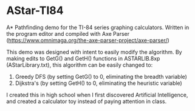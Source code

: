 # AStar-TI84
A* Pathfinding demo for the TI-84 series graphing calculators. Written in the program editor and compiled with Axe Parser (https://www.omnimaga.org/the-axe-parser-project/axe-parser/)

This demo was designed with intent to easily modify the algorithm. By making edits to GetG() and GetH() functions in ASTARLIB.8xp (AStarLibrary.txt), this algorithm can be easily changed to:
1. Greedy DFS (by setting GetG() to 0, eliminating the breadth variable)
2. Dijkstra's (by setting GetH() to 0, eliminating the heuristic variable)

I created this in high school when I first discovered Artificial Intelligence, and created a calculator toy instead of paying attention in class.
